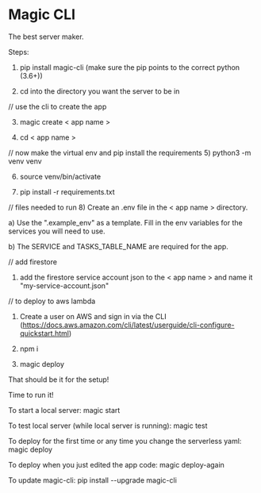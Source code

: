 # Magic CLI

The best server maker.

Steps:

1) pip install magic-cli (make sure the pip points to the correct python (3.6+))

2) cd into the directory you want the server to be in

// use the cli to create the app

3) magic create < app name >

4) cd < app name >

// now make the virtual env and pip install the requirements
5) python3 -m venv venv

6) source venv/bin/activate

7) pip install -r requirements.txt

// files needed to run
8) Create an .env file in the < app name > directory.

a) Use the ".example_env" as a template. Fill in the env variables for the services you will need to use.

b) The SERVICE and TASKS_TABLE_NAME are required for the app.

// add firestore
1) add the firestore service account json to the < app name > and name it "my-service-account.json"

// to deploy to aws lambda

1) Create a user on AWS and sign in via the CLI (https://docs.aws.amazon.com/cli/latest/userguide/cli-configure-quickstart.html)
 
2) npm i

2) magic deploy

That should be it for the setup!

Time to run it!

To start a local server: magic start

To test local server (while local server is running): magic test

To deploy for the first time or any time you change the serverless yaml: magic deploy

To deploy when you just edited the app code: magic deploy-again

To update magic-cli:
pip install --upgrade magic-cli
